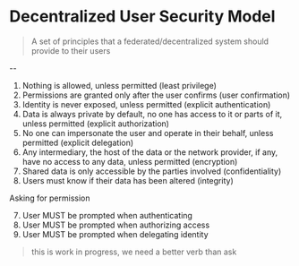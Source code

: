# Decentralized User Security Model

> A set of principles that a federated/decentralized system should provide to their users

--

1. Nothing is allowed, unless permitted (least privilege)
2. Permissions are granted only after the user confirms (user confirmation)
3. Identity is never exposed, unless permitted (explicit authentication)
3. Data is always private by default, no one has access to it or parts of it, unless permitted (explicit authorization)
5. No one can impersonate the user and operate in their behalf, unless permitted (explicit delegation)
4. Any intermediary, the host of the data or the network provider, if any, have no access to any data, unless permitted (encryption)
5. Shared data is only accessible by the parties involved (confidentiality)
6. Users must know if their data has been altered (integrity)

Asking for permission

7. User MUST be prompted when authenticating
8. User MUST be prompted when authorizing access
9. User MUST be prompted when delegating identity


> this is work in progress, we need a better verb than ask
